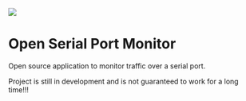 ![](https://github.com/whitestone-no/open-serial-port-monitor/blob/master/src/Graphics/openSerialPortMonIcon.png)
# Open Serial Port Monitor
Open source application to monitor traffic over a serial port.

Project is still in development and is not guaranteed to work for a long time!!!

